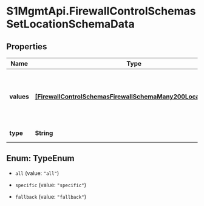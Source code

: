 # S1MgmtApi.FirewallControlSchemasSetLocationSchemaData

## Properties
Name | Type | Description | Notes
------------ | ------------- | ------------- | -------------
**values** | [**[FirewallControlSchemasFirewallSchemaMany200LocationValues]**](FirewallControlSchemasFirewallSchemaMany200LocationValues.md) | Location IDs (applicable for the \"specific\" location type only) | [optional] 
**type** | **String** | Location type | 


<a name="TypeEnum"></a>
## Enum: TypeEnum


* `all` (value: `"all"`)

* `specific` (value: `"specific"`)

* `fallback` (value: `"fallback"`)




